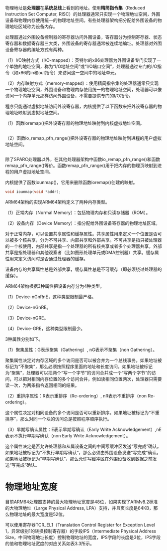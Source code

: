 
物理地址是**处理器**在**系统总线**上看到的地址。使用**精简指令集**（Reduced Instruction Set Computer, RISC）的处理器通常只实现一个物理地址空间，外围设备和物理内存使用统一的物理地址空间。有些处理器架构把分配给外围设备的物理地址区域称为设备内存。

处理器通过外围设备控制器的寄存器访问外围设备，寄存器分为控制寄存器、状态寄存器和数据寄存器三大类，外围设备的寄存器通常被连续地编址。处理器对外围设备寄存器的编址方式有两种。

（1）I/O映射方式（I/O-mapped）：英特尔的x86处理器为外围设备专门实现了一个单独的地址空间，称为“I/O地址空间”或“I/O端口空间”，处理器通过专门的I/O指令（如x86的in和out指令）来访问这一空间中的地址单元。

（2）内存映射方式（memory-mapped）：使用精简指令集的处理器通常只实现一个物理地址空间，外围设备和物理内存使用统一的物理地址空间，处理器可以像访问一个内存单元那样访问外围设备，不需要提供专门的I/O指令。

程序只能通过虚拟地址访问外设寄存器，内核提供了以下函数来把外设寄存器的物理地址映射到虚拟地址空间。

（1）函数ioremap()把外设寄存器的物理地址映射到内核虚拟地址空间。

```cpp

```

（2）函数io_remap_pfn_range()把外设寄存器的物理地址映射到进程的用户虚拟地址空间。

```cpp

```

除了SPARC处理器以外，在其他处理器架构中函数io_remap_pfn_range()和函数remap_pfn_range()等价。函数remap_pfn_range()用于把内存的物理页映射到进程的用户虚拟地址空间。

内核提供了函数iounmap()，它用来删除函数ioremap()创建的映射。

```cpp
void iounmap(void *addr);
```

ARM64架构的实现ARM64架构定义了两种内存类型。

（1）正常内存（Normal Memory）：包括物理内存和只读存储器（ROM）。

（2）设备内存（Device Memory）：指分配给外围设备寄存器的物理地址区域。

对于正常内存，可以设置共享属性和缓存属性。共享属性用来定义一个位置是否可以被多个核共享，分为不可共享、内部共享和外部共享。不可共享是指只被处理器的一个核使用，内部共享是指一个处理器的所有核共享或者多个处理器共享，外部共享是指处理器和其他观察者（比如图形处理单元或DMA控制器）共享。缓存属性用来定义访问时是否通过处理器的缓存。

设备内存的共享属性总是外部共享，缓存属性总是不可缓存（即必须绕过处理器的缓存）。

ARM64架构根据3种属性把设备内存分为4种类型。

（1）Device-nGnRnE，这种类型限制最严格。

（2）Device-nGnRE。

（3）Device-nGRE。

（4）Device-GRE，这种类型限制最少。

3种属性分别如下。

（1）聚集属性：G表示聚集（Gathering）, nG表示不聚集（non Gathering）。

聚集属性决定对内存区域的多个访问是否可以被合并为一个总线事务。如果地址被标记为“不聚集”，那么必须按照程序里面的地址和长度访问。如果地址被标记为“聚集”，处理器可以把两个“写一个字节”的访问合并成一个“写两个字节”的访问，可以把对相同内存位置的多个访问合并，例如读相同位置两次，处理器只需要读一次，为两条指令返回相同的结果。

（2）重排序属性：R表示重排序（Re-ordering）, nR表示不重排序（non Re-ordering）。

这个属性决定对相同设备的多个访问是否可以重新排序。如果地址被标记为“不重排序”，那么对同一个块的访问总是按照程序顺序执行。

（3）早期写确认属性：E表示早期写确认（Early Write Acknowledgement）,nE表示不执行早期写确认（non Early Write Acknowledgement）。

这个属性决定是否允许处理器和从属设备之间的中间写缓冲区发送“写完成”确认。如果地址被标记为“不执行早期写确认”，那么必须由外围设备发送“写完成”确认。如果地址被标记为“早期写确认”，那么允许写缓冲区在外围设备收到数据之前发送“写完成”确认。

# 物理地址宽度

目前ARM64处理器支持的最大物理地址宽度是48位，如果实现了ARMv8.2标准的大物理地址（Large Physical Address, LPA）支持，并且页长度是64KB，那么物理地址的最大宽度是52位。

可以使用寄存器TCR_EL1（Translation Control Register for Exception Level 1，异常级别1的转换控制寄存器）的字段IPS（Intermediate Physical Address Size，中间物理地址长度）控制物理地址的宽度，IPS字段的长度是3位，IPS字段的值和物理地址宽度的对应关系如表3.3所示。

